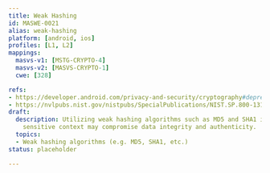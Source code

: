```yaml
---
title: Weak Hashing
id: MASWE-0021
alias: weak-hashing
platform: [android, ios]
profiles: [L1, L2]
mappings:
  masvs-v1: [MSTG-CRYPTO-4]
  masvs-v2: [MASVS-CRYPTO-1]
  cwe: [328]

refs:
- https://developer.android.com/privacy-and-security/cryptography#deprecated-functionality
- https://nvlpubs.nist.gov/nistpubs/SpecialPublications/NIST.SP.800-131Ar2.pdf
draft:
  description: Utilizing weak hashing algorithms such as MD5 and SHA1 in a security
    sensitive context may compromise data integrity and authenticity.
  topics:
  - Weak hashing algorithms (e.g. MD5, SHA1, etc.)
status: placeholder

---
```


